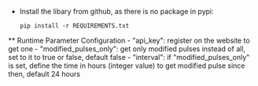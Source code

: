 - Install the libary from github, as there is no package in pypi:
  ```language
  pip install -r REQUIREMENTS.txt
   ```
** Runtime Parameter Configuration
    - "api_key": register on the website to get one
    - "modified_pulses_only": get only modified pulses instead of all, set to it to true or false, default false
    - "interval": if "modified_pulses_only" is set, define the time in hours (integer value) to get modified pulse since then, default 24 hours
